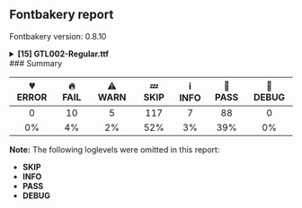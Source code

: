 ## Fontbakery report

Fontbakery version: 0.8.10

<details><summary><b>[15] GTL002-Regular.ttf</b></summary><div><details><summary>🔥 <b>FAIL:</b> Checking OS/2 fsType does not impose restrictions. (<a href="https://font-bakery.readthedocs.io/en/stable/fontbakery/profiles/googlefonts.html#com.google.fonts/check/fstype">com.google.fonts/check/fstype</a>)</summary><div>


* 🔥 **FAIL** In this font fsType is set to 8 meaning that:
The font may be embedded but must only be installed temporarily on other systems.

No such DRM restrictions can be enabled on the Google Fonts collection, so the fsType field must be set to zero (Installable Embedding) instead. [code: drm]
</div></details><details><summary>🔥 <b>FAIL:</b> Check Google Fonts glyph coverage. (<a href="https://font-bakery.readthedocs.io/en/stable/fontbakery/profiles/googlefonts.html#com.google.fonts/check/glyph_coverage">com.google.fonts/check/glyph_coverage</a>)</summary><div>


* 🔥 **FAIL** Missing required codepoints:

	- 0x00A0 (NO-BREAK SPACE)


	- 0x002B (PLUS SIGN)


	- 0x00D7 (MULTIPLICATION SIGN)


	- 0x00F7 (DIVISION SIGN)


	- 0x003D (EQUALS SIGN)


	- 0x003C (LESS-THAN SIGN)


	- 0x0025 (PERCENT SIGN)


	- 0x0308 (COMBINING DIAERESIS)


	- 0x0300 (COMBINING GRAVE ACCENT)


	- 0x0301 (COMBINING ACUTE ACCENT)


	- 0x030B (COMBINING DOUBLE ACUTE ACCENT)


	- 0x0304 (COMBINING MACRON)


	- 0x02D9 (DOT ABOVE)


	- 0x0102 (LATIN CAPITAL LETTER A WITH BREVE)


	- 0x01CD (LATIN CAPITAL LETTER A WITH CARON)


	- 0x0100 (LATIN CAPITAL LETTER A WITH MACRON)


	- 0x0104 (LATIN CAPITAL LETTER A WITH OGONEK)


	- 0x00C6 (LATIN CAPITAL LETTER AE)


	- 0x0106 (LATIN CAPITAL LETTER C WITH ACUTE)


	- 0x010C (LATIN CAPITAL LETTER C WITH CARON)


	- 0x00C7 (LATIN CAPITAL LETTER C WITH CEDILLA)


	- 0x010A (LATIN CAPITAL LETTER C WITH DOT ABOVE)


	- 0x00D0 (LATIN CAPITAL LETTER ETH)


	- 0x010E (LATIN CAPITAL LETTER D WITH CARON)


	- 0x0110 (LATIN CAPITAL LETTER D WITH STROKE)


	- 0x011A (LATIN CAPITAL LETTER E WITH CARON)


	- 0x0116 (LATIN CAPITAL LETTER E WITH DOT ABOVE)


	- 0x0112 (LATIN CAPITAL LETTER E WITH MACRON)


	- 0x0118 (LATIN CAPITAL LETTER E WITH OGONEK)


	- 0x011E (LATIN CAPITAL LETTER G WITH BREVE)


	- 0x0122 (LATIN CAPITAL LETTER G WITH CEDILLA)


	- 0x0120 (LATIN CAPITAL LETTER G WITH DOT ABOVE)


	- 0x0126 (LATIN CAPITAL LETTER H WITH STROKE)


	- 0x0132 (LATIN CAPITAL LIGATURE IJ)


	- 0x00CD (LATIN CAPITAL LETTER I WITH ACUTE)


	- 0x00CE (LATIN CAPITAL LETTER I WITH CIRCUMFLEX)


	- 0x00CF (LATIN CAPITAL LETTER I WITH DIAERESIS)


	- 0x0130 (LATIN CAPITAL LETTER I WITH DOT ABOVE)


	- 0x00CC (LATIN CAPITAL LETTER I WITH GRAVE)


	- 0x012A (LATIN CAPITAL LETTER I WITH MACRON)


	- 0x012E (LATIN CAPITAL LETTER I WITH OGONEK)


	- 0x0136 (LATIN CAPITAL LETTER K WITH CEDILLA)


	- 0x0139 (LATIN CAPITAL LETTER L WITH ACUTE)


	- 0x013D (LATIN CAPITAL LETTER L WITH CARON)


	- 0x013B (LATIN CAPITAL LETTER L WITH CEDILLA)


	- 0x0141 (LATIN CAPITAL LETTER L WITH STROKE)


	- 0x0143 (LATIN CAPITAL LETTER N WITH ACUTE)


	- 0x0147 (LATIN CAPITAL LETTER N WITH CARON)


	- 0x0145 (LATIN CAPITAL LETTER N WITH CEDILLA)


	- 0x00D1 (LATIN CAPITAL LETTER N WITH TILDE)


	- 0x014A (LATIN CAPITAL LETTER ENG)


	- 0x00D3 (LATIN CAPITAL LETTER O WITH ACUTE)


	- 0x00D4 (LATIN CAPITAL LETTER O WITH CIRCUMFLEX)


	- 0x00D6 (LATIN CAPITAL LETTER O WITH DIAERESIS)


	- 0x00D2 (LATIN CAPITAL LETTER O WITH GRAVE)


	- 0x0150 (LATIN CAPITAL LETTER O WITH DOUBLE ACUTE)


	- 0x014C (LATIN CAPITAL LETTER O WITH MACRON)


	- 0x00D8 (LATIN CAPITAL LETTER O WITH STROKE)


	- 0x00D5 (LATIN CAPITAL LETTER O WITH TILDE)


	- 0x0152 (LATIN CAPITAL LIGATURE OE)


	- 0x00DE (LATIN CAPITAL LETTER THORN)


	- 0x0154 (LATIN CAPITAL LETTER R WITH ACUTE)


	- 0x0158 (LATIN CAPITAL LETTER R WITH CARON)


	- 0x0156 (LATIN CAPITAL LETTER R WITH CEDILLA)


	- 0x015A (LATIN CAPITAL LETTER S WITH ACUTE)


	- 0x0160 (LATIN CAPITAL LETTER S WITH CARON)


	- 0x015E (LATIN CAPITAL LETTER S WITH CEDILLA)


	- 0x0218 (LATIN CAPITAL LETTER S WITH COMMA BELOW)


	- 0x1E9E (LATIN CAPITAL LETTER SHARP S)


	- 0x0164 (LATIN CAPITAL LETTER T WITH CARON)


	- 0x021A (LATIN CAPITAL LETTER T WITH COMMA BELOW)


	- 0x00DA (LATIN CAPITAL LETTER U WITH ACUTE)


	- 0x016C (LATIN CAPITAL LETTER U WITH BREVE)


	- 0x00DB (LATIN CAPITAL LETTER U WITH CIRCUMFLEX)


	- 0x00DC (LATIN CAPITAL LETTER U WITH DIAERESIS)


	- 0x00D9 (LATIN CAPITAL LETTER U WITH GRAVE)


	- 0x0170 (LATIN CAPITAL LETTER U WITH DOUBLE ACUTE)


	- 0x016A (LATIN CAPITAL LETTER U WITH MACRON)


	- 0x0172 (LATIN CAPITAL LETTER U WITH OGONEK)


	- 0x016E (LATIN CAPITAL LETTER U WITH RING ABOVE)


	- 0x1E82 (LATIN CAPITAL LETTER W WITH ACUTE)


	- 0x0174 (LATIN CAPITAL LETTER W WITH CIRCUMFLEX)


	- 0x1E84 (LATIN CAPITAL LETTER W WITH DIAERESIS)


	- 0x1E80 (LATIN CAPITAL LETTER W WITH GRAVE)


	- 0x00DD (LATIN CAPITAL LETTER Y WITH ACUTE)


	- 0x0176 (LATIN CAPITAL LETTER Y WITH CIRCUMFLEX)


	- 0x0178 (LATIN CAPITAL LETTER Y WITH DIAERESIS)


	- 0x1EF2 (LATIN CAPITAL LETTER Y WITH GRAVE)


	- 0x0179 (LATIN CAPITAL LETTER Z WITH ACUTE)


	- 0x017D (LATIN CAPITAL LETTER Z WITH CARON)


	- 0x017B (LATIN CAPITAL LETTER Z WITH DOT ABOVE)


	- 0x00E1 (LATIN SMALL LETTER A WITH ACUTE)


	- 0x0103 (LATIN SMALL LETTER A WITH BREVE)


	- 0x01CE (LATIN SMALL LETTER A WITH CARON)


	- 0x00E2 (LATIN SMALL LETTER A WITH CIRCUMFLEX)


	- 0x00E4 (LATIN SMALL LETTER A WITH DIAERESIS)


	- 0x00E0 (LATIN SMALL LETTER A WITH GRAVE)


	- 0x0101 (LATIN SMALL LETTER A WITH MACRON)


	- 0x0105 (LATIN SMALL LETTER A WITH OGONEK)


	- 0x00E5 (LATIN SMALL LETTER A WITH RING ABOVE)


	- 0x00E3 (LATIN SMALL LETTER A WITH TILDE)


	- 0x00E6 (LATIN SMALL LETTER AE)


	- 0x0107 (LATIN SMALL LETTER C WITH ACUTE)


	- 0x010D (LATIN SMALL LETTER C WITH CARON)


	- 0x00E7 (LATIN SMALL LETTER C WITH CEDILLA)


	- 0x010B (LATIN SMALL LETTER C WITH DOT ABOVE)


	- 0x00F0 (LATIN SMALL LETTER ETH)


	- 0x010F (LATIN SMALL LETTER D WITH CARON)


	- 0x0111 (LATIN SMALL LETTER D WITH STROKE)


	- 0x00E9 (LATIN SMALL LETTER E WITH ACUTE)


	- 0x011B (LATIN SMALL LETTER E WITH CARON)


	- 0x00EA (LATIN SMALL LETTER E WITH CIRCUMFLEX)


	- 0x00EB (LATIN SMALL LETTER E WITH DIAERESIS)


	- 0x0117 (LATIN SMALL LETTER E WITH DOT ABOVE)


	- 0x00E8 (LATIN SMALL LETTER E WITH GRAVE)


	- 0x0113 (LATIN SMALL LETTER E WITH MACRON)


	- 0x0119 (LATIN SMALL LETTER E WITH OGONEK)


	- 0x011F (LATIN SMALL LETTER G WITH BREVE)


	- 0x0123 (LATIN SMALL LETTER G WITH CEDILLA)


	- 0x0121 (LATIN SMALL LETTER G WITH DOT ABOVE)


	- 0x0127 (LATIN SMALL LETTER H WITH STROKE)


	- 0x0131 (LATIN SMALL LETTER DOTLESS I)


	- 0x00ED (LATIN SMALL LETTER I WITH ACUTE)


	- 0x00EE (LATIN SMALL LETTER I WITH CIRCUMFLEX)


	- 0x00EF (LATIN SMALL LETTER I WITH DIAERESIS)


	- 0x00EC (LATIN SMALL LETTER I WITH GRAVE)


	- 0x0133 (LATIN SMALL LIGATURE IJ)


	- 0x012B (LATIN SMALL LETTER I WITH MACRON)


	- 0x012F (LATIN SMALL LETTER I WITH OGONEK)


	- 0x0237 (LATIN SMALL LETTER DOTLESS J)


	- 0x0137 (LATIN SMALL LETTER K WITH CEDILLA)


	- 0x013A (LATIN SMALL LETTER L WITH ACUTE)


	- 0x013E (LATIN SMALL LETTER L WITH CARON)


	- 0x013C (LATIN SMALL LETTER L WITH CEDILLA)


	- 0x0142 (LATIN SMALL LETTER L WITH STROKE)


	- 0x0144 (LATIN SMALL LETTER N WITH ACUTE)


	- 0x0148 (LATIN SMALL LETTER N WITH CARON)


	- 0x0146 (LATIN SMALL LETTER N WITH CEDILLA)


	- 0x00F1 (LATIN SMALL LETTER N WITH TILDE)


	- 0x014B (LATIN SMALL LETTER ENG)


	- 0x00F3 (LATIN SMALL LETTER O WITH ACUTE)


	- 0x00F4 (LATIN SMALL LETTER O WITH CIRCUMFLEX)


	- 0x00F6 (LATIN SMALL LETTER O WITH DIAERESIS)


	- 0x00F2 (LATIN SMALL LETTER O WITH GRAVE)


	- 0x0151 (LATIN SMALL LETTER O WITH DOUBLE ACUTE)


	- 0x014D (LATIN SMALL LETTER O WITH MACRON)


	- 0x00F8 (LATIN SMALL LETTER O WITH STROKE)


	- 0x00F5 (LATIN SMALL LETTER O WITH TILDE)


	- 0x0153 (LATIN SMALL LIGATURE OE)


	- 0x00FE (LATIN SMALL LETTER THORN)


	- 0x0155 (LATIN SMALL LETTER R WITH ACUTE)


	- 0x0159 (LATIN SMALL LETTER R WITH CARON)


	- 0x0157 (LATIN SMALL LETTER R WITH CEDILLA)


	- 0x015B (LATIN SMALL LETTER S WITH ACUTE)


	- 0x0161 (LATIN SMALL LETTER S WITH CARON)


	- 0x015F (LATIN SMALL LETTER S WITH CEDILLA)


	- 0x0219 (LATIN SMALL LETTER S WITH COMMA BELOW)


	- 0x00DF (LATIN SMALL LETTER SHARP S)


	- 0x0165 (LATIN SMALL LETTER T WITH CARON)


	- 0x021B (LATIN SMALL LETTER T WITH COMMA BELOW)


	- 0x00FA (LATIN SMALL LETTER U WITH ACUTE)


	- 0x016D (LATIN SMALL LETTER U WITH BREVE)


	- 0x00FB (LATIN SMALL LETTER U WITH CIRCUMFLEX)


	- 0x00FC (LATIN SMALL LETTER U WITH DIAERESIS)


	- 0x00F9 (LATIN SMALL LETTER U WITH GRAVE)


	- 0x0171 (LATIN SMALL LETTER U WITH DOUBLE ACUTE)


	- 0x016B (LATIN SMALL LETTER U WITH MACRON)


	- 0x0173 (LATIN SMALL LETTER U WITH OGONEK)


	- 0x016F (LATIN SMALL LETTER U WITH RING ABOVE)


	- 0x1E83 (LATIN SMALL LETTER W WITH ACUTE)


	- 0x0175 (LATIN SMALL LETTER W WITH CIRCUMFLEX)


	- 0x1E85 (LATIN SMALL LETTER W WITH DIAERESIS)


	- 0x1E81 (LATIN SMALL LETTER W WITH GRAVE)


	- 0x00FD (LATIN SMALL LETTER Y WITH ACUTE)


	- 0x0177 (LATIN SMALL LETTER Y WITH CIRCUMFLEX)


	- 0x00FF (LATIN SMALL LETTER Y WITH DIAERESIS)


	- 0x1EF3 (LATIN SMALL LETTER Y WITH GRAVE)


	- 0x017A (LATIN SMALL LETTER Z WITH ACUTE)


	- 0x017E (LATIN SMALL LETTER Z WITH CARON)


	- 0x017C (LATIN SMALL LETTER Z WITH DOT ABOVE)


	- 0x00AA (FEMININE ORDINAL INDICATOR)


	- 0x00BA (MASCULINE ORDINAL INDICATOR)


	- 0x00A7 (SECTION SIGN)


	- 0x00A9 (COPYRIGHT SIGN)


	- 0x00AE (REGISTERED SIGN)


	- 0x2122 (TRADE MARK SIGN)


	- 0x00B0 (DEGREE SIGN)


	- 0x00A2 (CENT SIGN)


	- 0x0024 (DOLLAR SIGN)


	- 0x20AC (EURO SIGN)


	- 0x00A3 (POUND SIGN)


	- 0x00A5 (YEN SIGN)


	- 0x2212 (MINUS SIGN)


	- 0x007E (TILDE)


	- 0x005E (CIRCUMFLEX ACCENT)


	- 0x0307 (COMBINING DOT ABOVE)


	- 0x0302 (COMBINING CIRCUMFLEX ACCENT)


	- 0x030C (COMBINING CARON)


	- 0x0306 (COMBINING BREVE)


	- 0x030A (COMBINING RING ABOVE)


	- 0x0303 (COMBINING TILDE)


	- 0x0312 (COMBINING TURNED COMMA ABOVE)


	- 0x0326 (COMBINING COMMA BELOW)


	- 0x0327 (COMBINING CEDILLA)


	- 0x0328 (COMBINING OGONEK)


	- 0x02DD (DOUBLE ACUTE ACCENT)


	- 0x02C7 (CARON)


	- 0x02D8 (BREVE)


	- 0x00AF (MACRON)


	- 0x00B8 (CEDILLA)
 

	- And 0x02DB (OGONEK)
 [code: missing-codepoints]
</div></details><details><summary>🔥 <b>FAIL:</b> Check copyright namerecords match license file. (<a href="https://font-bakery.readthedocs.io/en/stable/fontbakery/profiles/googlefonts.html#com.google.fonts/check/name/license">com.google.fonts/check/name/license</a>)</summary><div>


* 🔥 **FAIL** Font lacks NameID 13 (LICENSE DESCRIPTION). A proper licensing entry must be set. [code: missing]
</div></details><details><summary>🔥 <b>FAIL:</b> Version format is correct in 'name' table? (<a href="https://font-bakery.readthedocs.io/en/stable/fontbakery/profiles/googlefonts.html#com.google.fonts/check/name/version_format">com.google.fonts/check/name/version_format</a>)</summary><div>


* 🔥 **FAIL** The NameID.VERSION_STRING (nameID=5) value must follow the pattern "Version X.Y" with X.Y greater than or equal to 1.000. Current version string is: "Version 0.100; ttfautohint (v1.8.4.7-5d5b)" [code: bad-version-strings]
</div></details><details><summary>🔥 <b>FAIL:</b> Check font names are correct (<a href="https://font-bakery.readthedocs.io/en/stable/fontbakery/profiles/googlefonts.html#com.google.fonts/check/font_names">com.google.fonts/check/font_names</a>)</summary><div>


* 🔥 **FAIL** Font names are incorrect:

| nameID | current | expected |
| :--- | :--- | :--- |
| Family Name | GTL002 | GTL002 |
| Subfamily Name | Regular | Regular |
| Full Name | GTL002 Regular | GTL002 Regular |
| Poscript Name | PrintShoppe-Regular | GTL002-Regular | [code: bad-names]
</div></details><details><summary>🔥 <b>FAIL:</b> Check font follows the Google Fonts vertical metric schema (<a href="https://font-bakery.readthedocs.io/en/stable/fontbakery/profiles/googlefonts.html#com.google.fonts/check/vertical_metrics">com.google.fonts/check/vertical_metrics</a>)</summary><div>


* 🔥 **FAIL** OS/2.sTypoLineGap is "235" it should be 0 [code: bad-OS/2.sTypoLineGap]
</div></details><details><summary>🔥 <b>FAIL:</b> OS/2.fsSelection bit 7 (USE_TYPO_METRICS) is set in all fonts. (<a href="https://font-bakery.readthedocs.io/en/stable/fontbakery/profiles/googlefonts.html#com.google.fonts/check/os2/use_typo_metrics">com.google.fonts/check/os2/use_typo_metrics</a>)</summary><div>


* 🔥 **FAIL** OS/2.fsSelection bit 7 (USE_TYPO_METRICS) wasNOT set in the following fonts: ['fonts/ttf/GTL002-Regular.ttf']. [code: missing-os2-fsselection-bit7]
</div></details><details><summary>🔥 <b>FAIL:</b> Checking OS/2 Metrics match hhea Metrics. (<a href="https://font-bakery.readthedocs.io/en/stable/fontbakery/profiles/universal.html#com.google.fonts/check/os2_metrics_match_hhea">com.google.fonts/check/os2_metrics_match_hhea</a>)</summary><div>


* 🔥 **FAIL** OS/2 sTypoAscender (740) and hhea ascent (975) must be equal. [code: ascender]
</div></details><details><summary>🔥 <b>FAIL:</b> Font contains glyphs for whitespace characters? (<a href="https://font-bakery.readthedocs.io/en/stable/fontbakery/profiles/universal.html#com.google.fonts/check/whitespace_glyphs">com.google.fonts/check/whitespace_glyphs</a>)</summary><div>


* 🔥 **FAIL** Whitespace glyph missing for codepoint 0x00A0. [code: missing-whitespace-glyph-0x00A0]
</div></details><details><summary>🔥 <b>FAIL:</b> Check glyphs do not have duplicate components which have the same x,y coordinates. (<a href="https://font-bakery.readthedocs.io/en/stable/fontbakery/profiles/glyf.html#com.google.fonts/check/glyf_non_transformed_duplicate_components">com.google.fonts/check/glyf_non_transformed_duplicate_components</a>)</summary><div>


* 🔥 **FAIL** The following glyphs have duplicate components which have the same x,y coordinates:
	* {'glyph': 'ellipsis', 'component': 'period', 'x': 0, 'y': 0} and {'glyph': 'ellipsis', 'component': 'period', 'x': 0, 'y': 0} [code: found-duplicates]
</div></details><details><summary>⚠ <b>WARN:</b> Ensure fonts have ScriptLangTags declared on the 'meta' table. (<a href="https://font-bakery.readthedocs.io/en/stable/fontbakery/profiles/googlefonts.html#com.google.fonts/check/meta/script_lang_tags">com.google.fonts/check/meta/script_lang_tags</a>)</summary><div>


* ⚠ **WARN** This font file does not have a 'meta' table. [code: lacks-meta-table]
</div></details><details><summary>⚠ <b>WARN:</b> Check if each glyph has the recommended amount of contours. (<a href="https://font-bakery.readthedocs.io/en/stable/fontbakery/profiles/universal.html#com.google.fonts/check/contour_count">com.google.fonts/check/contour_count</a>)</summary><div>


* ⚠ **WARN** This check inspects the glyph outlines and detects the total number of contours in each of them. The expected values are infered from the typical ammounts of contours observed in a large collection of reference font families. The divergences listed below may simply indicate a significantly different design on some of your glyphs. On the other hand, some of these may flag actual bugs in the font such as glyphs mapped to an incorrect codepoint. Please consider reviewing the design and codepoint assignment of these to make sure they are correct.

The following glyphs do not have the recommended number of contours:

	- Glyph name: quotedbl	Contours detected: 0	Expected: 2

	- Glyph name: numbersign	Contours detected: 0	Expected: 2

	- Glyph name: ampersand	Contours detected: 0	Expected: 1, 2 or 3

	- Glyph name: quotesingle	Contours detected: 0	Expected: 1

	- Glyph name: parenleft	Contours detected: 0	Expected: 1

	- Glyph name: parenright	Contours detected: 0	Expected: 1

	- Glyph name: asterisk	Contours detected: 0	Expected: 1 or 4

	- Glyph name: slash	Contours detected: 0	Expected: 1

	- Glyph name: question	Contours detected: 0	Expected: 2

	- Glyph name: at	Contours detected: 0	Expected: 2

	- Glyph name: bracketleft	Contours detected: 0	Expected: 1

	- Glyph name: backslash	Contours detected: 0	Expected: 1

	- Glyph name: bracketright	Contours detected: 0	Expected: 1

	- Glyph name: underscore	Contours detected: 0	Expected: 1

	- Glyph name: b	Contours detected: 3	Expected: 2

	- Glyph name: e	Contours detected: 1	Expected: 2

	- Glyph name: g	Contours detected: 1	Expected: 2 or 3

	- Glyph name: i	Contours detected: 1	Expected: 2

	- Glyph name: j	Contours detected: 1	Expected: 2

	- Glyph name: r	Contours detected: 2	Expected: 1

	- Glyph name: braceleft	Contours detected: 0	Expected: 1

	- Glyph name: bar	Contours detected: 0	Expected: 1

	- Glyph name: braceright	Contours detected: 0	Expected: 1

	- Glyph name: exclamdown	Contours detected: 0	Expected: 2

	- Glyph name: brokenbar	Contours detected: 0	Expected: 2

	- Glyph name: guillemotleft	Contours detected: 0	Expected: 2

	- Glyph name: paragraph	Contours detected: 0	Expected: 1, 2 or 3

	- Glyph name: periodcentered	Contours detected: 0	Expected: 1

	- Glyph name: guillemotright	Contours detected: 0	Expected: 2

	- Glyph name: questiondown	Contours detected: 0	Expected: 2

	- Glyph name: endash	Contours detected: 0	Expected: 1

	- Glyph name: emdash	Contours detected: 0	Expected: 1

	- Glyph name: quoteleft	Contours detected: 0	Expected: 1

	- Glyph name: quoteright	Contours detected: 0	Expected: 1

	- Glyph name: quotesinglbase	Contours detected: 0	Expected: 1

	- Glyph name: quotedblbase	Contours detected: 0	Expected: 2

	- Glyph name: ellipsis	Contours detected: 5	Expected: 3

	- Glyph name: guilsinglleft	Contours detected: 0	Expected: 1

	- Glyph name: guilsinglright	Contours detected: 0	Expected: 1

	- Glyph name: ampersand	Contours detected: 0	Expected: 1, 2 or 3

	- Glyph name: asterisk	Contours detected: 0	Expected: 1 or 4

	- Glyph name: at	Contours detected: 0	Expected: 2

	- Glyph name: b	Contours detected: 3	Expected: 2

	- Glyph name: backslash	Contours detected: 0	Expected: 1

	- Glyph name: bar	Contours detected: 0	Expected: 1

	- Glyph name: braceleft	Contours detected: 0	Expected: 1

	- Glyph name: braceright	Contours detected: 0	Expected: 1

	- Glyph name: bracketleft	Contours detected: 0	Expected: 1

	- Glyph name: bracketright	Contours detected: 0	Expected: 1

	- Glyph name: brokenbar	Contours detected: 0	Expected: 2

	- Glyph name: e	Contours detected: 1	Expected: 2

	- Glyph name: ellipsis	Contours detected: 5	Expected: 3

	- Glyph name: emdash	Contours detected: 0	Expected: 1

	- Glyph name: endash	Contours detected: 0	Expected: 1

	- Glyph name: exclamdown	Contours detected: 0	Expected: 2

	- Glyph name: g	Contours detected: 1	Expected: 2 or 3

	- Glyph name: guillemotleft	Contours detected: 0	Expected: 2

	- Glyph name: guillemotright	Contours detected: 0	Expected: 2

	- Glyph name: guilsinglleft	Contours detected: 0	Expected: 1

	- Glyph name: guilsinglright	Contours detected: 0	Expected: 1

	- Glyph name: i	Contours detected: 1	Expected: 2

	- Glyph name: j	Contours detected: 1	Expected: 2

	- Glyph name: numbersign	Contours detected: 0	Expected: 2

	- Glyph name: paragraph	Contours detected: 0	Expected: 1, 2 or 3

	- Glyph name: parenleft	Contours detected: 0	Expected: 1

	- Glyph name: parenright	Contours detected: 0	Expected: 1

	- Glyph name: periodcentered	Contours detected: 0	Expected: 1

	- Glyph name: question	Contours detected: 0	Expected: 2

	- Glyph name: questiondown	Contours detected: 0	Expected: 2

	- Glyph name: quotedbl	Contours detected: 0	Expected: 2

	- Glyph name: quotedblbase	Contours detected: 0	Expected: 2

	- Glyph name: quoteleft	Contours detected: 0	Expected: 1

	- Glyph name: quoteright	Contours detected: 0	Expected: 1

	- Glyph name: quotesinglbase	Contours detected: 0	Expected: 1

	- Glyph name: quotesingle	Contours detected: 0	Expected: 1

	- Glyph name: r	Contours detected: 2	Expected: 1

	- Glyph name: slash	Contours detected: 0	Expected: 1 

	- And Glyph name: underscore	Contours detected: 0	Expected: 1
 [code: contour-count]
</div></details><details><summary>⚠ <b>WARN:</b> Checking Vertical Metric Linegaps. (<a href="https://font-bakery.readthedocs.io/en/stable/fontbakery/profiles/hhea.html#com.google.fonts/check/linegaps">com.google.fonts/check/linegaps</a>)</summary><div>


* ⚠ **WARN** OS/2 sTypoLineGap is not equal to 0. [code: OS/2]
</div></details><details><summary>⚠ <b>WARN:</b> Are there any misaligned on-curve points? (<a href="https://font-bakery.readthedocs.io/en/stable/fontbakery/profiles/<Section: Outline Correctness Checks>.html#com.google.fonts/check/outline_alignment_miss">com.google.fonts/check/outline_alignment_miss</a>)</summary><div>


* ⚠ **WARN** The following glyphs have on-curve points which have potentially incorrect y coordinates:

	* G (U+0047): X=151.0,Y=0.5 (should be at baseline 0?)

	* G (U+0047): X=159.0,Y=699.5 (should be at cap-height 700?)

	* G (U+0047): X=311.5,Y=699.5 (should be at cap-height 700?)

	* H (U+0048): X=60.0,Y=-1.0 (should be at baseline 0?)

	* K (U+004B): X=60.0,Y=-1.0 (should be at baseline 0?)

	* g (U+0067): X=151.0,Y=0.5 (should be at baseline 0?)

	* g (U+0067): X=159.0,Y=699.5 (should be at cap-height 700?)

	* g (U+0067): X=311.5,Y=699.5 (should be at cap-height 700?)

	* h (U+0068): X=60.0,Y=-1.0 (should be at baseline 0?)

	* k (U+006B): X=60.0,Y=-1.0 (should be at baseline 0?)

	* t (U+0074): X=305.0,Y=529.0 (should be at x-height 530?)

	* z (U+007A): X=214.0,Y=532.0 (should be at x-height 530?)

	* Aacute (U+00C1): X=319.0,Y=742.0 (should be at ascender 740?) 

	* And Eacute (U+00C9): X=240.0,Y=742.0 (should be at ascender 740?) [code: found-misalignments]
</div></details><details><summary>⚠ <b>WARN:</b> Are any segments inordinately short? (<a href="https://font-bakery.readthedocs.io/en/stable/fontbakery/profiles/<Section: Outline Correctness Checks>.html#com.google.fonts/check/outline_short_segments">com.google.fonts/check/outline_short_segments</a>)</summary><div>


* ⚠ **WARN** The following glyphs have segments which seem very short:

	* three (U+0033) contains a short segment B<<381.0,359.0>-<381.0,355.0>-<384.0,353.0>>

	* three (U+0033) contains a short segment B<<384.0,353.0>-<387.0,351.0>-<397.0,344.0>>

	* six (U+0036) contains a short segment B<<190.0,423.0>-<190.0,417.0>-<197.0,417.0>>

	* eight (U+0038) contains a short segment B<<75.0,376.0>-<80.0,382.0>-<80.0,386.0>>

	* eight (U+0038) contains a short segment B<<80.0,386.0>-<80.0,391.0>-<77.5,393.5>>

	* eight (U+0038) contains a short segment B<<401.5,394.5>-<400.0,391.0>-<400.0,386.0>>

	* eight (U+0038) contains a short segment B<<400.0,386.0>-<400.0,382.0>-<404.0,377.0>>

	* nine (U+0039) contains a short segment B<<280.0,277.0>-<280.0,283.0>-<273.0,283.0>>

	* K (U+004B) contains a short segment B<<200.0,460.0>-<200.0,450.0>-<210.0,450.0>>

	* K (U+004B) contains a short segment B<<375.0,418.5>-<371.0,408.0>-<371.0,400.0>>

	* K (U+004B) contains a short segment B<<225.0,280.0>-<221.0,293.0>-<217.5,296.5>>

	* K (U+004B) contains a short segment B<<217.5,296.5>-<214.0,300.0>-<210.0,300.0>>

	* K (U+004B) contains a short segment B<<210.0,300.0>-<200.0,300.0>-<200.0,290.0>>

	* M (U+004D) contains a short segment B<<299.5,508.0>-<304.0,500.0>-<310.0,500.0>>

	* M (U+004D) contains a short segment B<<310.0,500.0>-<317.0,500.0>-<321.5,507.0>>

	* M (U+004D) contains a short segment B<<410.0,390.0>-<404.0,390.0>-<400.0,382.5>>

	* M (U+004D) contains a short segment B<<327.5,267.5>-<320.0,260.0>-<310.0,260.0>>

	* M (U+004D) contains a short segment B<<310.0,260.0>-<300.0,260.0>-<292.5,268.0>>

	* M (U+004D) contains a short segment B<<220.5,382.5>-<217.0,390.0>-<210.0,390.0>>

	* N (U+004E) contains a short segment B<<213.0,296.0>-<208.0,296.0>-<204.0,292.0>>

	* N (U+004E) contains a short segment B<<204.0,292.0>-<200.0,288.0>-<200.0,276.0>>

	* R (U+0052) contains a short segment B<<397.0,329.5>-<391.0,325.0>-<391.0,320.0>>

	* R (U+0052) contains a short segment B<<462.5,53.5>-<465.0,45.0>-<467.5,40.0>>

	* R (U+0052) contains a short segment B<<467.5,40.0>-<470.0,35.0>-<470.0,26.0>>

	* W (U+0057) contains a short segment B<<175.0,0.0>-<160.0,0.0>-<150.0,9.0>>

	* W (U+0057) contains a short segment B<<11.5,651.0>-<10.0,663.0>-<10.0,670.0>>

	* W (U+0057) contains a short segment B<<255.0,190.0>-<258.0,170.0>-<270.0,170.0>>

	* W (U+0057) contains a short segment B<<270.0,170.0>-<282.0,170.0>-<285.0,190.0>>

	* W (U+0057) contains a short segment B<<331.0,521.0>-<331.0,529.0>-<330.0,536.0>>

	* W (U+0057) contains a short segment B<<330.0,536.0>-<329.0,543.0>-<327.0,551.0>>

	* W (U+0057) contains a short segment B<<314.0,635.0>-<313.0,643.0>-<311.5,651.0>>

	* W (U+0057) contains a short segment B<<311.5,651.0>-<310.0,659.0>-<310.0,670.0>>

	* W (U+0057) contains a short segment B<<555.0,190.0>-<558.0,170.0>-<570.0,170.0>>

	* W (U+0057) contains a short segment B<<570.0,170.0>-<582.0,170.0>-<585.0,190.0>>

	* W (U+0057) contains a short segment B<<830.0,670.0>-<830.0,663.0>-<828.5,651.0>>

	* W (U+0057) contains a short segment B<<487.0,0.0>-<472.0,0.0>-<462.0,8.5>>

	* W (U+0057) contains a short segment B<<422.0,162.0>-<421.0,170.0>-<418.0,176.0>>

	* W (U+0057) contains a short segment B<<418.0,176.0>-<415.0,182.0>-<407.0,182.0>>

	* W (U+0057) contains a short segment B<<407.0,182.0>-<400.0,182.0>-<397.0,176.0>>

	* W (U+0057) contains a short segment B<<397.0,176.0>-<394.0,170.0>-<392.0,162.0>>

	* X (U+0058) contains a short segment B<<248.0,555.0>-<251.0,550.0>-<256.0,550.0>>

	* Z (U+005A) contains a short segment B<<216.0,175.0>-<216.0,168.0>-<221.0,163.0>>

	* Z (U+005A) contains a short segment B<<221.0,163.0>-<226.0,158.0>-<234.0,158.0>>

	* k (U+006B) contains a short segment B<<200.0,460.0>-<200.0,450.0>-<210.0,450.0>>

	* k (U+006B) contains a short segment B<<375.0,418.5>-<371.0,408.0>-<371.0,400.0>>

	* k (U+006B) contains a short segment B<<225.0,280.0>-<221.0,293.0>-<217.5,296.5>>

	* k (U+006B) contains a short segment B<<217.5,296.5>-<214.0,300.0>-<210.0,300.0>>

	* k (U+006B) contains a short segment B<<210.0,300.0>-<200.0,300.0>-<200.0,290.0>>

	* m (U+006D) contains a short segment B<<299.5,508.0>-<304.0,500.0>-<310.0,500.0>>

	* m (U+006D) contains a short segment B<<310.0,500.0>-<317.0,500.0>-<321.5,507.0>>

	* m (U+006D) contains a short segment B<<410.0,390.0>-<404.0,390.0>-<400.0,382.5>>

	* m (U+006D) contains a short segment B<<327.5,267.5>-<320.0,260.0>-<310.0,260.0>>

	* m (U+006D) contains a short segment B<<310.0,260.0>-<300.0,260.0>-<292.5,268.0>>

	* m (U+006D) contains a short segment B<<220.5,382.5>-<217.0,390.0>-<210.0,390.0>>

	* n (U+006E) contains a short segment B<<213.0,296.0>-<208.0,296.0>-<204.0,292.0>>

	* n (U+006E) contains a short segment B<<204.0,292.0>-<200.0,288.0>-<200.0,276.0>>

	* r (U+0072) contains a short segment B<<397.0,329.5>-<391.0,325.0>-<391.0,320.0>>

	* r (U+0072) contains a short segment B<<462.5,53.5>-<465.0,45.0>-<467.5,40.0>>

	* r (U+0072) contains a short segment B<<467.5,40.0>-<470.0,35.0>-<470.0,26.0>>

	* w (U+0077) contains a short segment B<<175.0,0.0>-<160.0,0.0>-<150.0,9.0>>

	* w (U+0077) contains a short segment B<<11.5,651.0>-<10.0,663.0>-<10.0,670.0>>

	* w (U+0077) contains a short segment B<<255.0,190.0>-<258.0,170.0>-<270.0,170.0>>

	* w (U+0077) contains a short segment B<<270.0,170.0>-<282.0,170.0>-<285.0,190.0>>

	* w (U+0077) contains a short segment B<<331.0,521.0>-<331.0,529.0>-<330.0,536.0>>

	* w (U+0077) contains a short segment B<<330.0,536.0>-<329.0,543.0>-<327.0,551.0>>

	* w (U+0077) contains a short segment B<<314.0,635.0>-<313.0,643.0>-<311.5,651.0>>

	* w (U+0077) contains a short segment B<<311.5,651.0>-<310.0,659.0>-<310.0,670.0>>

	* w (U+0077) contains a short segment B<<555.0,190.0>-<558.0,170.0>-<570.0,170.0>>

	* w (U+0077) contains a short segment B<<570.0,170.0>-<582.0,170.0>-<585.0,190.0>>

	* w (U+0077) contains a short segment B<<830.0,670.0>-<830.0,663.0>-<828.5,651.0>>

	* w (U+0077) contains a short segment B<<487.0,0.0>-<472.0,0.0>-<462.0,8.5>>

	* w (U+0077) contains a short segment B<<422.0,162.0>-<421.0,170.0>-<418.0,176.0>>

	* w (U+0077) contains a short segment B<<418.0,176.0>-<415.0,182.0>-<407.0,182.0>>

	* w (U+0077) contains a short segment B<<407.0,182.0>-<400.0,182.0>-<397.0,176.0>>

	* w (U+0077) contains a short segment B<<397.0,176.0>-<394.0,170.0>-<392.0,162.0>>

	* x (U+0078) contains a short segment B<<248.0,555.0>-<251.0,550.0>-<256.0,550.0>>

	* z (U+007A) contains a short segment B<<216.0,175.0>-<216.0,168.0>-<221.0,163.0>> 

	* And z (U+007A) contains a short segment B<<221.0,163.0>-<226.0,158.0>-<234.0,158.0>> [code: found-short-segments]
</div></details><br></div></details>
### Summary

| 💔 ERROR | 🔥 FAIL | ⚠ WARN | 💤 SKIP | ℹ INFO | 🍞 PASS | 🔎 DEBUG |
|:-----:|:----:|:----:|:----:|:----:|:----:|:----:|
| 0 | 10 | 5 | 117 | 7 | 88 | 0 |
| 0% | 4% | 2% | 52% | 3% | 39% | 0% |

**Note:** The following loglevels were omitted in this report:
* **SKIP**
* **INFO**
* **PASS**
* **DEBUG**
